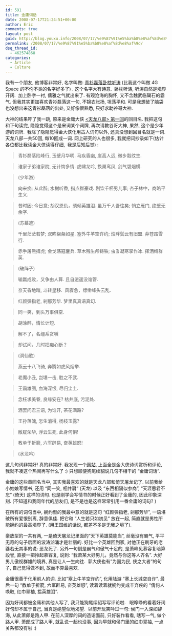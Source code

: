 ```yaml
---
id: 591
title: 金庸词话
date: 2008-07-17T21:24:51+00:00
author: Eric
comments: true
layout: post
guid: http://blog.youxu.info/2008/07/17/%e9%87%91%e5%ba%b8%e8%af%8d%e8%af%9d/
permalink: /2008/07/17/%e9%87%91%e5%ba%b8%e8%af%8d%e8%af%9d/
dsq_thread_id:
  - 462574868
categories:
  - Article
  - Culture
---
```

我有一个朋友, 他博客非常好, 名字叫做: <a href="http://blog.sina.com.cn/u/1401441470" target="_blank">青衫磊落卧枕听涛</a> (比我这个叫做 4G Space 的不伦不类的名字好多了) . 这个名字大有诗意.  卧枕听涛, 听涛自然是境界开阔.  加上卧字一衬, 儒雅之气就出来了. 有观沧海的胸怀, 又不含魏武临碣石的霸气. 但我其实更加喜欢青衫磊落这一句, 不锦衣张扬, 坦荡平和. 可是我想破了脑袋也没想出来这青衫磊落的出处, 又好像很熟悉, 只好求助谷哥大神.

大神的结果吓了我一跳, 原来是金庸大侠 [<天龙八部> 第一回](http://www.oklink.net/wxsj/jing-yong/sky-dragon/001.htm)的回目名. 我把这句和下句读完, 隐隐觉得这个是宋词某个词牌, 再次请教谷哥大神, 果然, 这个是少年游的词牌.  我除了隐隐觉得金大侠化用古人词句以外, 还真没想到回目名就是一词.  天龙八部一共50回, 每10回成一词. 网上研究的人也很多, 我就把词抄录如下(估计各位都比我读金大侠读得仔细,  我是后知后觉) :

> 青衫磊落险峰行, 玉壁月华明. 马疾香幽, 崖高人远, 微步縠纹生.
  
> 谁家子弟谁家院, 无计悔多情. 虎啸龙吟, 换巢鸾凤, 剑气碧烟横.
  
> (少年游)
> 
> 向来痴; 从此醉; 水榭听香, 指点群豪戏. 剧饮千杯男儿事; 杏子林中，商略平生义.
  
> 昔时因; 今日意; 胡汉恩仇，须倾英雄泪. 虽万千人吾往矣; 悄立雁门, 绝壁无余字.
  
> (苏幕遮)
> 
> 千里茫茫若梦; 双眸粲粲如星. 塞外牛羊空许约; 烛畔鬓云有旧盟. 莽苍踏雪行.
  
> 赤手屠熊搏虎; 金戈荡寇鏖兵. 草木残生颅铸铁; 虫豸凝寒掌作冰. 挥洒缚群英.
  
> (破阵子)
> 
> 输赢成败，又争由人算. 且自逍遥没谁管.
  
> 奈天昏地暗, 斗转星移.  风骤急，缥缈峰头云乱.
  
> 红颜弹指老, 剎那芳华. 梦里真真语真幻.
  
> 同一笑，到头万事俱空.
  
> 胡涂醉，情长计短.
  
> 解不了，名缰系贪嗔
  
> 却试问，几时把痴心断？
  
> (洞仙歌)
> 
> 燕云十八飞骑, 奔腾如虎风烟举.
  
> 老魔小丑, 岂堪一击, 胜之不武.
  
> 王霸雄图, 血海深恨, 尽归尘土.
  
> 念枉求美眷, 良缘安在? 枯井底, 污泥处.
  
> 酒罢问君三语, 为谁开, 茶花满路?
  
> 王孙落魄, 怎生消得, 杨枝玉露?
  
> 敝屣荣华, 浮云生死, 此身何惧!
  
> 教单于折箭, 六军辟易, 奋英雄怒!
  
> (水龙吟)

这几句词非常好! 真的非常好. 我发现一个[网站](http://jinyong.ylib.com.tw/works/v1.0/works/poem.htm), 上面全是金大侠诗词赏析和评论, 我就不凑这个热闹再写什么了 :) 只想顺便狗尾续貂说几句不相干的 &#8220;金庸词话&#8221;.

金庸的这些章回名当中, 其实我最喜欢的就是天龙八部和倚天屠龙记了. 以前我给小姑娘写情书, 还用 &#8220;同一笑, 相并肩&#8221; (天龙) 以及 &#8220;东西相隔似参商&#8221;, &#8220;天涯思君不忘&#8221; (倚天) 这样的词句. 也是刚学会写情书的时候正好看到了金庸的, 因此印象深刻. (不知道和我同年代的朋友们, 是不是也是这样常常引用一番金庸的词句? )

在所有的词句当中, 婉约型的我最中意的就是这句 &#8220;红颜弹指老, 剎那芳华&#8221;, 一语堪破所有爱恨别离, 辞意俱佳. 把它和 &#8220;人生若只如初见&#8221; 放在一起, 简直就是男性所能婉约的最高境界了. (用王国维的话说, 都差不多是无我之境了).

豪放型的一共有两, 一是倚天屠龙记里面的&#8221;天下英雄莫能当&#8221;, 丝毫没有霸气, 平平无奇的句子后面的波涛汹涌才是壮丽的. 好比一个英雄回到家, 对他正在刷牙的老婆若无其事的说: 恶龙死了. 另外一句倒是霸气和傲气十足的, 是萧峰见慕容复暗算段誉, 直接一把拎起慕容复, 说到: &#8220;我萧某大好男儿，竟然与你这等人齐名&#8221;. 大好男儿傲视群雄的境界, 真是让人一生向往.  郭大侠也有&#8221;为国为民, 侠之大者&#8221;的句子, 自己觉得做不到, 故而不算最喜欢.

金庸很善于化用前人的词. 比如&#8221;塞上牛羊空许约&#8221;, 化用陆游 &#8220;塞上长城空自许&#8221;. 最后一句 &#8220;教单于折箭, 六军辟易, 奋英雄怒&#8221;, 读着读着就婉约变成辛弃疾的 &#8220;倩何人唤取, 红巾翠袖, 揾英雄泪&#8221;.

因为好词都被金庸和其他人写了, 我只能狗尾续貂写写评论啦.   眼睁睁的看着好词好句却不属于自己, 当真是绝望似地渴望.  以前开玩笑吟过一句: 侯门一入深如辞海, 从此萧郎是路人甲. 在前人深厚的词的造诣面前, 只好装作看看, 瞎写一气, 做个路人甲. 萧郎成了路人甲, 就乱说一起也没事, 因为早就和侯门里的红巾翠袖, 一点关系都没有啦 :)
